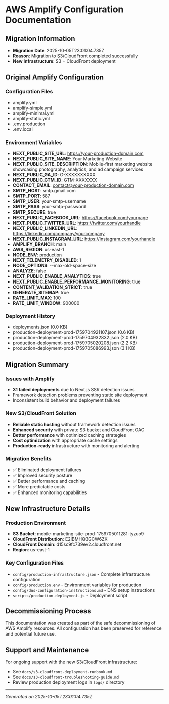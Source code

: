 # AWS Amplify Configuration Documentation

## Migration Information
- **Migration Date**: 2025-10-05T23:01:04.735Z
- **Reason**: Migration to S3/CloudFront completed successfully
- **New Infrastructure**: S3 + CloudFront deployment

## Original Amplify Configuration

### Configuration Files
- amplify.yml
- amplify-simple.yml
- amplify-minimal.yml
- amplify-static.yml
- .env.production
- .env.local

### Environment Variables
- **NEXT_PUBLIC_SITE_URL**: https://your-production-domain.com
- **NEXT_PUBLIC_SITE_NAME**: Your Marketing Website
- **NEXT_PUBLIC_SITE_DESCRIPTION**: Mobile-first marketing website showcasing photography, analytics, and ad campaign services
- **NEXT_PUBLIC_GA_ID**: G-XXXXXXXXXX
- **NEXT_PUBLIC_GTM_ID**: GTM-XXXXXXX
- **CONTACT_EMAIL**: contact@your-production-domain.com
- **SMTP_HOST**: smtp.gmail.com
- **SMTP_PORT**: 587
- **SMTP_USER**: your-smtp-username
- **SMTP_PASS**: your-smtp-password
- **SMTP_SECURE**: true
- **NEXT_PUBLIC_FACEBOOK_URL**: https://facebook.com/yourpage
- **NEXT_PUBLIC_TWITTER_URL**: https://twitter.com/yourhandle
- **NEXT_PUBLIC_LINKEDIN_URL**: https://linkedin.com/company/yourcompany
- **NEXT_PUBLIC_INSTAGRAM_URL**: https://instagram.com/yourhandle
- **AMPLIFY_BRANCH**: main
- **AWS_REGION**: us-east-1
- **NODE_ENV**: production
- **NEXT_TELEMETRY_DISABLED**: 1
- **NODE_OPTIONS**: --max-old-space-size
- **ANALYZE**: false
- **NEXT_PUBLIC_ENABLE_ANALYTICS**: true
- **NEXT_PUBLIC_ENABLE_PERFORMANCE_MONITORING**: true
- **CONTENT_VALIDATION_STRICT**: true
- **GENERATE_SITEMAP**: true
- **RATE_LIMIT_MAX**: 100
- **RATE_LIMIT_WINDOW**: 900000

### Deployment History
- deployments.json (0.0 KB)
- production-deployment-prod-1759704921107.json (0.6 KB)
- production-deployment-prod-1759704932832.json (2.0 KB)
- production-deployment-prod-1759705020208.json (2.2 KB)
- production-deployment-prod-1759705086993.json (3.1 KB)

## Migration Summary

### Issues with Amplify
- **31 failed deployments** due to Next.js SSR detection issues
- Framework detection problems preventing static site deployment
- Inconsistent build behavior and deployment failures

### New S3/CloudFront Solution
- **Reliable static hosting** without framework detection issues
- **Enhanced security** with private S3 bucket and CloudFront OAC
- **Better performance** with optimized caching strategies
- **Cost optimization** with appropriate cache settings
- **Production-ready** infrastructure with monitoring and alerting

### Migration Benefits
- ✅ Eliminated deployment failures
- ✅ Improved security posture
- ✅ Better performance and caching
- ✅ More predictable costs
- ✅ Enhanced monitoring capabilities

## New Infrastructure Details

### Production Environment
- **S3 Bucket**: mobile-marketing-site-prod-1759705011281-tyzuo9
- **CloudFront Distribution**: E2IBMHQ3GCW6ZK
- **CloudFront Domain**: d15sc9fc739ev2.cloudfront.net
- **Region**: us-east-1

### Key Configuration Files
- `config/production-infrastructure.json` - Complete infrastructure configuration
- `config/production.env` - Environment variables for production
- `config/dns-configuration-instructions.md` - DNS setup instructions
- `scripts/production-deployment.js` - Deployment script

## Decommissioning Process

This documentation was created as part of the safe decommissioning of AWS Amplify resources.
All configuration has been preserved for reference and potential future use.

## Support and Maintenance

For ongoing support with the new S3/CloudFront infrastructure:
- See `docs/s3-cloudfront-deployment-runbook.md`
- See `docs/s3-cloudfront-troubleshooting-guide.md`
- Review production deployment logs in `logs/` directory

---
*Generated on 2025-10-05T23:01:04.735Z*
